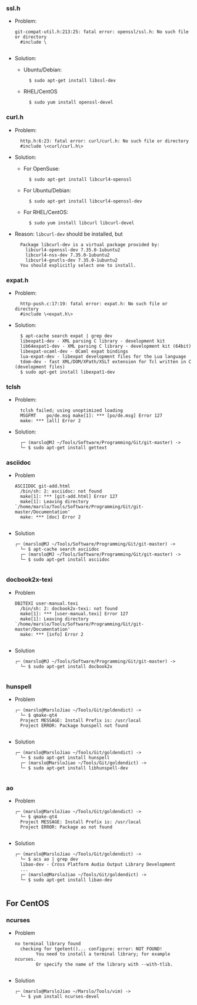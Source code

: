 ### ssl.h
- Problem:
    <pre><code>git-compat-util.h:213:25: fatal error: openssl/ssl.h: No such file or directory
    #include \<openssl/ssl.h\>
    </code></pre>
- Solution:
    - Ubuntu/Debian:

            $ sudo apt-get install libssl-dev
        
    - RHEL/CentOS

            $ sudo yum install openssl-devel

### curl.h
- Problem:

        http.h:6:23: fatal error: curl/curl.h: No such file or directory
        #include \<curl/curl.h\>

- Solution:
    - For OpenSuse:

            $ sudo apt-get install libcurl4-openssl

    - For Ubuntu/Debian:

            $ sudo apt-get install libcurl4-openssl-dev

    - For RHEL/CentOS:

            $ sudo yum install libcurl libcurl-devel

- Reason:
    `libcurl-dev` should be installed, but

        Package libcurl-dev is a virtual package provided by:
          libcurl4-openssl-dev 7.35.0-1ubuntu2
          libcurl4-nss-dev 7.35.0-1ubuntu2
          libcurl4-gnutls-dev 7.35.0-1ubuntu2
        You should explicitly select one to install.

### expat.h
- Problem:

        http-push.c:17:19: fatal error: expat.h: No such file or directory
        #include \<expat.h\>

- Solution:

        $ apt-cache search expat | grep dev
        libexpat1-dev - XML parsing C library - development kit
        lib64expat1-dev - XML parsing C library - development kit (64bit)
        libexpat-ocaml-dev - OCaml expat bindings
        lua-expat-dev - libexpat development files for the Lua language
        tdom-dev - fast XML/DOM/XPath/XSLT extension for Tcl written in C (development files)
        $ sudo apt-get install libexpat1-dev

### tclsh
- Problem:

        tclsh failed; using unoptimized loading
        MSGFMT    po/de.msg make[1]: *** [po/de.msg] Error 127
        make: *** [all] Error 2

- Solution:

        ┌─ (marslo@MJ ~/Tools/Software/Programming/Git/git-master) ->
        └─ $ sudo apt-get install gettext

### asciidoc
- Problem
    <pre><code>ASCIIDOC git-add.html
    /bin/sh: 2: asciidoc: not found
    make[1]: *** [git-add.html] Error 127
    make[1]: Leaving directory `/home/marslo/Tools/Software/Programming/Git/git-master/Documentation'
    make: *** [doc] Error 2
    </code></pre>

- Solution
    <pre><code>┌─ (marslo@MJ ~/Tools/Software/Programming/Git/git-master) ->
    └─ $ apt-cache search asciidoc
    ┌─ (marslo@MJ ~/Tools/Software/Programming/Git/git-master) ->
    └─ $ sudo apt-get install asciidoc
    </code></pre>

### docbook2x-texi
- Problem
    <pre><code>DB2TEXI user-manual.texi
    /bin/sh: 2: docbook2x-texi: not found
    make[1]: *** [user-manual.texi] Error 127
    make[1]: Leaving directory `/home/marslo/Tools/Software/Programming/Git/git-master/Documentation'
    make: *** [info] Error 2
    </code></pre>

- Solution
    <pre><code>┌─ (marslo@MJ ~/Tools/Software/Programming/Git/git-master) ->
    └─ $ sudo apt-get install docbook2x
    </code></pre>

### hunspell
- Problem
    <pre><code>┌─ (marslo@MarsloJiao ~/Tools/Git/goldendict) ->
    └─ $ qmake-qt4
    Project MESSAGE: Install Prefix is: /usr/local
    Project ERROR: Package hunspell not found
    </code></pre>

- Solution
    <pre><code>┌─ (marslo@MarsloJiao ~/Tools/Git/goldendict) ->
    └─ $ sudo apt-get install hunspell
    ┌─ (marslo@MarsloJiao ~/Tools/Git/goldendict) ->
    └─ $ sudo apt-get install libhunspell-dev
    </code></pre>

### ao
- Problem
    <pre><code>┌─ (marslo@MarsloJiao ~/Tools/Git/goldendict) ->
    └─ $ qmake-qt4
    Project MESSAGE: Install Prefix is: /usr/local
    Project ERROR: Package ao not found
    </code></pre>

- Solution
    <pre><code>┌─ (marslo@MarsloJiao ~/Tools/Git/goldendict) ->
    └─ $ acs ao | grep dev
    libao-dev - Cross Platform Audio Output Library Development
    ...
    ┌─ (marslo@MarsloJiao ~/Tools/Git/goldendict) ->
    └─ $ sudo apt-get install libao-dev
    </code></pre>

## For CentOS
### ncurses
- Problem
    <pre><code>no terminal library found
    checking for tgetent()... configure: error: NOT FOUND!
          You need to install a terminal library; for example ncurses.
          Or specify the name of the library with --with-tlib.
    </code></pre>

- Solution
    <pre><code>┌─ (marslo@MarsloJiao ~/Marslo/Tools/vim) ->
    └─ $ yum install ncurses-devel
    </code></pre>
